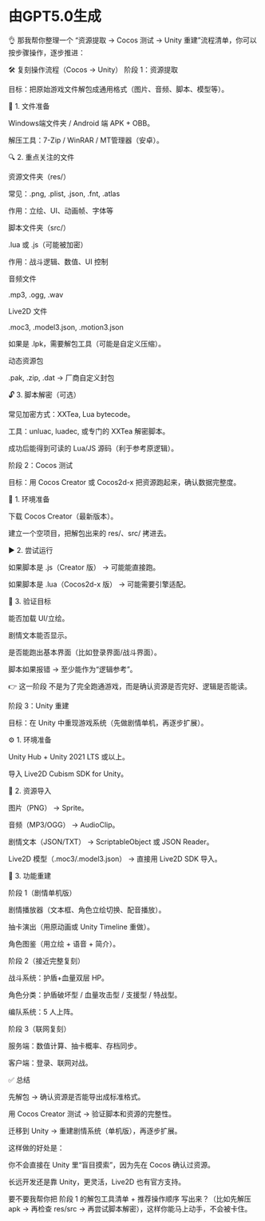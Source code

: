 # 由GPT5.0生成

👌 那我帮你整理一个 “资源提取 → Cocos 测试 → Unity 重建”流程清单，你可以按步骤操作，逐步推进：

🛠️ 复刻操作流程（Cocos → Unity）
阶段 1：资源提取

目标：把原始游戏文件解包成通用格式（图片、音频、脚本、模型等）。

📂 1. 文件准备

Windows端文件夹 / Android 端 APK + OBB。

解压工具：7-Zip / WinRAR / MT管理器（安卓）。

🔍 2. 重点关注的文件

资源文件夹（res/）

常见：.png, .plist, .json, .fnt, .atlas

作用：立绘、UI、动画帧、字体等

脚本文件夹（src/）

.lua 或 .js（可能被加密）

作用：战斗逻辑、数值、UI 控制

音频文件

.mp3, .ogg, .wav

Live2D 文件

.moc3, .model3.json, .motion3.json

如果是 .lpk，需要解包工具（可能是自定义压缩）。

动态资源包

.pak, .zip, .dat → 厂商自定义封包

🔓 3. 脚本解密（可选）

常见加密方式：XXTea, Lua bytecode。

工具：unluac, luadec, 或专门的 XXTea 解密脚本。

成功后能得到可读的 Lua/JS 源码（利于参考原逻辑）。

阶段 2：Cocos 测试

目标：用 Cocos Creator 或 Cocos2d-x 把资源跑起来，确认数据完整度。

🔧 1. 环境准备

下载 Cocos Creator（最新版本）。

建立一个空项目，把解包出来的 res/、src/ 拷进去。

▶️ 2. 尝试运行

如果脚本是 .js（Creator 版） → 可能能直接跑。

如果脚本是 .lua（Cocos2d-x 版） → 可能需要引擎适配。

🧐 3. 验证目标

能否加载 UI/立绘。

剧情文本能否显示。

是否能跑出基本界面（比如登录界面/战斗界面）。

脚本如果报错 → 至少能作为“逻辑参考”。

👉 这一阶段 不是为了完全跑通游戏，而是确认资源是否完好、逻辑是否能读。

阶段 3：Unity 重建

目标：在 Unity 中重现游戏系统（先做剧情单机，再逐步扩展）。

⚙️ 1. 环境准备

Unity Hub + Unity 2021 LTS 或以上。

导入 Live2D Cubism SDK for Unity。

🎨 2. 资源导入

图片（PNG） → Sprite。

音频（MP3/OGG） → AudioClip。

剧情文本（JSON/TXT） → ScriptableObject 或 JSON Reader。

Live2D 模型（.moc3/.model3.json） → 直接用 Live2D SDK 导入。

📖 3. 功能重建

阶段 1（剧情单机版）

剧情播放器（文本框、角色立绘切换、配音播放）。

抽卡演出（用原动画或 Unity Timeline 重做）。

角色图鉴（用立绘 + 语音 + 简介）。

阶段 2（接近完整复刻）

战斗系统：护盾+血量双层 HP。

角色分类：护盾破坏型 / 血量攻击型 / 支援型 / 特战型。

编队系统：5 人上阵。

阶段 3（联网复刻）

服务端：数值计算、抽卡概率、存档同步。

客户端：登录、联网对战。

✅ 总结

先解包 → 确认资源是否能导出成标准格式。

用 Cocos Creator 测试 → 验证脚本和资源的完整性。

迁移到 Unity → 重建剧情系统（单机版），再逐步扩展。

这样做的好处是：

你不会直接在 Unity 里“盲目摸索”，因为先在 Cocos 确认过资源。

长远开发还是靠 Unity，更灵活，Live2D 也有官方支持。


要不要我帮你把 阶段 1 的解包工具清单 + 推荐操作顺序 写出来？（比如先解压 apk → 再检查 res/src → 再尝试脚本解密），这样你能马上动手，不会被卡住。
